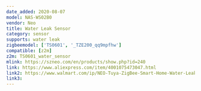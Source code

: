 ```yaml
---
date_added: 2020-08-07
model: NAS-WS02B0
vendor: Neo
title: Water Leak Sensor
category: sensor
supports: water leak
zigbeemodel: ['TS0601', '_TZE200_qq9mpfhw']
compatible: [z2m]
z2m: TS0601_water_sensor
mlink: https://szneo.com/en/products/show.php?id=240
link: https://www.aliexpress.com/item/4001075473047.html
link2: https://www.walmart.com/ip/NEO-Tuya-ZigBee-Smart-Home-Water-Leak-Sensor-Wireless-Flooding-Detector-Leakage-Detection-Alert-Level-Overflow-Alarm-Life-App-Remote-Control-Works-Wi/888434671
link3: 
---
```

